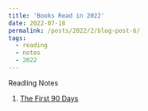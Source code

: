 ```yaml
---
title: 'Books Read in 2022'
date: 2022-07-18
permalink: /posts/2022/2/blog-post-6/
tags:
  - reading 
  - notes 
  - 2022 
---
```


Readling Notes 

1. [The First 90 Days ](https://leimingyu.github.io/files/readings/2022/the-first-90-days.pdf)

